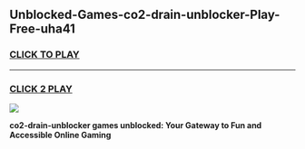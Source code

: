
## Unblocked-Games-co2-drain-unblocker-Play-Free-uha41
<h3>
<a href="https://premium76.site?title=co2-drain-unblocker&ref=18A1">CLICK TO PLAY</a></h3>
<hr>

<h3>
<a href="https://premium76.site?title=co2-drain-unblocker&ref=18A1">CLICK 2 PLAY</a>
  
</h3>

<a href="https://premium76.site?title=co2-drain-unblocker&ref=18A1"><img src="https://clearcache.store/games.png"></a>


**co2-drain-unblocker games unblocked: Your Gateway to Fun and Accessible Online Gaming**
